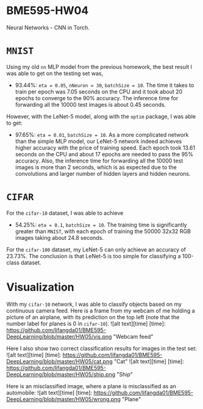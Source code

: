 # BME595-HW04
Neural Networks - CNN in Torch.

# `MNIST`
Using my old `nn` MLP model from the previous homework, the best result I was able to get on the testing set was,
 - 93.44%: `eta = 0.05`, `nNeuron = 30`, `batchSize = 10`.
The time it takes to train per epoch was 7.05 seconds on the CPU and it took about 20 epochs to converge to the 90% accuracy. The inference time for forwarding all the 10000 test images is about 0.45 seconds.

However, with the LeNet-5 model, along with the `optim` package, I was able to get:
 - 97.65%: `eta = 0.01`, `batchSize = 10`.
As a more complicated network than the simple MLP model, our LeNet-5 network indeed achieves higher accuracy with the price of training speed. Each epoch took 13.61 seconds on the CPU and about 17 epochs are needed to pass the 95% accuracy. Also, the inference time for forwarding all the 10000 test images is more than 2 seconds, which is as expected due to the convolutions and larger number of hidden layers and hidden neurons.


# `CIFAR`
For the `cifar-10` dataset, I was able to achieve
- 54.25%: `eta = 0.1`, `batchSize = 10`.
The training time is significantly greater than `MNIST`, with each epoch of training the 50000 32x32 RGB images taking about 24.8 seconds. 

For the `cifar-100` dataset, my LeNet-5 can only achieve an accuracy of 23.73%. The conclusion is that LeNet-5 is too simple for classifying a 100-class dataset. 
# Visualization
With my `cifar-10` network, I was able to classify objects based on my continuous camera feed. Here is a frame from my webcam of me holding a picture of an airplane, with its prediction on the top left (note that the number label for planes is 0 in `cifar-10`).
![alt text][time]
[time]: https://github.com/lifangda01/BME595-DeepLearning/blob/master/HW05/vis.png "Webcam feed"

Here I also show two correct classification results for images in the test set:
![alt text][time]
[time]: https://github.com/lifangda01/BME595-DeepLearning/blob/master/HW05/cat.png "Cat"
![alt text][time]
[time]: https://github.com/lifangda01/BME595-DeepLearning/blob/master/HW05/ship.png "Ship"

Here is an misclassified image, where a plane is misclassified as an automobile:
![alt text][time]
[time]: https://github.com/lifangda01/BME595-DeepLearning/blob/master/HW05/wrong.png "Plane"